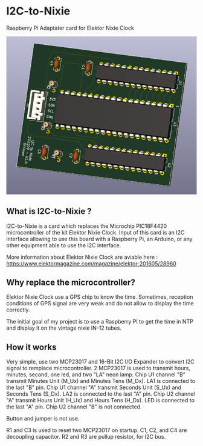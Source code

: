 # I2C-to-Nixie
Raspberry Pi Adaptater card for Elektor Nixie Clock

![card](./Picture/I2C-to-Nixie.png)

## What is I2C-to-Nixie ?

I2C-to-Nixie is a card which replaces the Microchip PIC18F4420 microcontroller of the kit Elektor Nixie Clock.
Input of this card is an I2C interface allowing to use this board with a Raspberry Pi, an Arduino, or any other equipment able to use the I2C interface.

More information about Elektor Nixie Clock are aviable here : 
https://www.elektormagazine.com/magazine/elektor-201605/28960

## Why replace the microcontroller? 

Elektor Nixie Clock use a GPS chip to know the time.
Sometimes, reception conditions of GPS signal are very weak and do not allow to display the time correctly.

The initial goal of my project is to use a Raspberry PI to get the time in NTP and display it on the vintage nixie IN-12 tubes.


## How it works

Very simple, use two MCP23017 and 16-Bit I2C I/O Expander to convert I2C signal to remplace microcontroller.
2 MCP23017 is used to transmit hours, minutes, second, one led, and two "LA" neon lamp.
Chip U1 channel "B" transmit Minutes Unit (M_Ux) and Minutes Tens (M_Dx). LA1 is connected to the last "B" pin.
Chip U1 channel "A" transmit Seconds Unit (S_Ux) and Seconds Tens (S_Dx). LA2 is connected to the last "A" pin.
Chip U2 channel "A" transmit Hours Unit (H_Ux) and Hours Tens (H_Dx). LED is connected to the last "A" pin.
Chip U2 channel "B" is not connected.

Button and jumper is not use.

R1 and C3 is used to reset two MCP23017 on startup. C1, C2, and C4 are decoupling capacitor. R2 and R3 are pullup resistor, for I2C bus.

